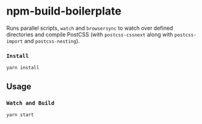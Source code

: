 # npm-build-boilerplate

Runs parallel scripts, `watch` and `browsersync` to watch over defined directories and compile PostCSS (with `postcss-cssnext` along with `postcss-import` and `postcss-nesting`).

### `Install`
  `yarn install`

## Usage
### `Watch and Build`
  `yarn start`